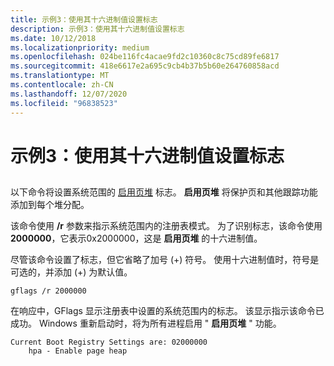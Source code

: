 ```yaml
---
title: 示例3：使用其十六进制值设置标志
description: 示例3：使用其十六进制值设置标志
ms.date: 10/12/2018
ms.localizationpriority: medium
ms.openlocfilehash: 024be116fc4acae9fd2c10360c8c75cd89fe6817
ms.sourcegitcommit: 418e6617e2a695c9cb4b37b5b60e264760858acd
ms.translationtype: MT
ms.contentlocale: zh-CN
ms.lasthandoff: 12/07/2020
ms.locfileid: "96838523"
---
```

# <a name="example-3-setting-a-flag-by-using-its-hexadecimal-value"></a>示例3：使用其十六进制值设置标志


## <span id="ddk_example_3___setting_a_flag_by_using_its_hexadecimal_value_dtools"></span><span id="DDK_EXAMPLE_3___SETTING_A_FLAG_BY_USING_ITS_HEXADECIMAL_VALUE_DTOOLS"></span>


以下命令将设置系统范围的 [启用页堆](enable-page-heap.md) 标志。 **启用页堆** 将保护页和其他跟踪功能添加到每个堆分配。

该命令使用 **/r** 参数来指示系统范围内的注册表模式。 为了识别标志，该命令使用 **2000000**，它表示0x2000000，这是 **启用页堆** 的十六进制值。

尽管该命令设置了标志，但它省略了加号 (+) 符号。 使用十六进制值时，符号是可选的，并添加 (+) 为默认值。

```console
gflags /r 2000000 
```

在响应中，GFlags 显示注册表中设置的系统范围内的标志。 该显示指示该命令已成功。 Windows 重新启动时，将为所有进程启用 " **启用页堆** " 功能。

```console
Current Boot Registry Settings are: 02000000
    hpa - Enable page heap
```

 

 





